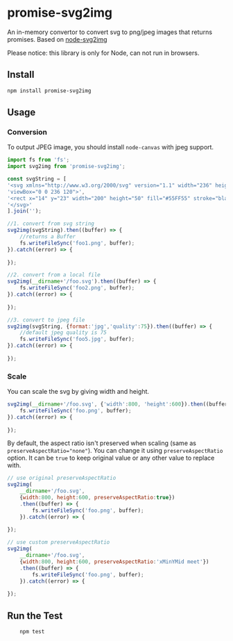 # promise-svg2img

An in-memory convertor to convert svg to png/jpeg images that returns promises.
Based on [node-svg2img](https://github.com/fuzhenn/node-svg2img)

Please notice: this library is only for Node, can not run in browsers.

## Install

```bash
npm install promise-svg2img
```

## Usage
### Conversion

To output JPEG image, you should install `node-canvas` with jpeg support.

```javascript
import fs from 'fs';
import svg2img from 'promise-svg2img';

const svgString = [
'<svg xmlns="http://www.w3.org/2000/svg" version="1.1" width="236" height="120" ',
'viewBox="0 0 236 120">',
'<rect x="14" y="23" width="200" height="50" fill="#55FF55" stroke="black" stroke-width="1" />',
'</svg>'
].join('');

//1. convert from svg string
svg2img(svgString).then((buffer) => {
    //returns a Buffer
    fs.writeFileSync('foo1.png', buffer);
}).catch((error) => {
	
});

//2. convert from a local file
svg2img(__dirname+'/foo.svg').then((buffer) => {
    fs.writeFileSync('foo2.png', buffer);
}).catch((error) => {
    
});

//3. convert to jpeg file
svg2img(svgString, {format:'jpg','quality':75}).then((buffer) => {
    //default jpeg quality is 75
    fs.writeFileSync('foo5.jpg', buffer);
}).catch((error) => {
    
});
```

### Scale
You can scale the svg by giving width and height.
```javascript
svg2img(__dirname+'/foo.svg', {'width':800, 'height':600}).then((buffer) => {
    fs.writeFileSync('foo.png', buffer);
}).catch((error) => {
    
});
```

By default, the aspect ratio isn't preserved when scaling (same as `preserveAspectRatio="none"`). You can change it using `preserveAspectRatio` option. It can be `true` to keep original value or any other value to replace with.
```javascript
// use original preserveAspectRatio
svg2img(
    __dirname+'/foo.svg',
    {width:800, height:600, preserveAspectRatio:true})
    .then((buffer) => {
        fs.writeFileSync('foo.png', buffer);
    }).catch((error) => {
    	
});

// use custom preserveAspectRatio
svg2img(
    __dirname+'/foo.svg',
    {width:800, height:600, preserveAspectRatio:'xMinYMid meet'})
    .then((buffer) => {
        fs.writeFileSync('foo.png', buffer);
    }).catch((error) => {
    	
});
```

## Run the Test
```bash
    npm test
```
